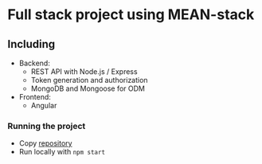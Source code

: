 # Full stack project using MEAN-stack

## Including

- Backend:
  - REST API with Node.js / Express
  - Token generation and authorization
  - MongoDB and Mongoose for ODM
- Frontend:
  - Angular

### Running the project 
- Copy [repository](https://github.com/j00lie/LUT_full_stack/tree/main/Project)
- Run locally with `npm start`
